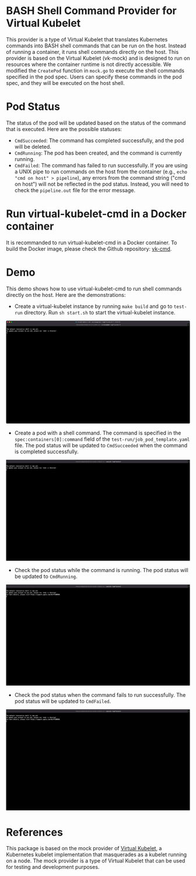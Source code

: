
# BASH Shell Command Provider for Virtual Kubelet

This provider is a type of Virtual Kubelet that translates Kubernetes commands into BASH shell commands that can be run on the host. Instead of running a container, it runs shell commands directly on the host. This provider is based on the Virtual Kubelet (vk-mock) and is designed to run on resources where the container runtime is not directly accessible. We modified the `CreatePod` function in `mock.go` to execute the shell commands specified in the pod spec. Users can specify these commands in the pod spec, and they will be executed on the host shell.

# Pod Status

The status of the pod will be updated based on the status of the command that is executed. Here are the possible statuses:

- `CmdSucceeded`: The command has completed successfully, and the pod will be deleted.
- `CmdRunning`: The pod has been created, and the command is currently running.
- `CmdFailed`: The command has failed to run successfully. If you are using a UNIX pipe to run commands on the host from the container (e.g., `echo "cmd on host" > pipeline`), any errors from the command string ("cmd on host") will not be reflected in the pod status. Instead, you will need to check the `pipeline.out` file for the error message.

# Run virtual-kubelet-cmd in a Docker container
It is recommanded to run virtual-kubelet-cmd in a Docker container. To build the Docker image, please check the Github repository: [vk-cmd](https://github.com/tsaie79/vk-cmd).

# Demo 

This demo shows how to use virtual-kubelet-cmd to run shell commands directly on the host. Here are the demonstrations:

- Create a virtual-kubelet instance by running `make build` and go to `test-run` directory. Run `sh start.sh` to start the virtual-kubelet instance.

![image](images/create_vk.gif)

- Create a pod with a shell command. The command is specified in the `spec:containers[0]:command` field of the `test-run/job_pod_template.yaml` file. The pod status will be updated to `CmdSucceeded` when the command is completed successfully.

![image](images/cmd_succeeded.gif)

- Check the pod status while the command is running. The pod status will be updated to `CmdRunning`.

![image](images/cmd_running.gif)

- Check the pod status when the command fails to run successfully. The pod status will be updated to `CmdFailed`.

![image](images/cmd_failed.gif)


# References

This package is based on the mock provider of [Virtual Kubelet](https://github.com/virtual-kubelet/virtual-kubelet), a Kubernetes kubelet implementation that masquerades as a kubelet running on a node. The mock provider is a type of Virtual Kubelet that can be used for testing and development purposes.